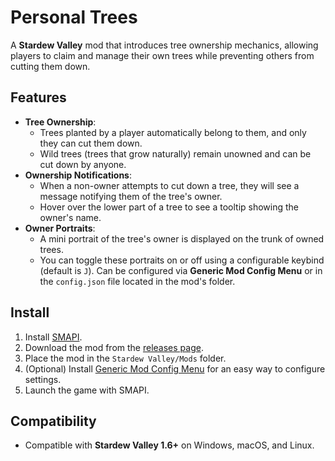 # Personal Trees

A **Stardew Valley** mod that introduces tree ownership mechanics, allowing players to claim and manage their own trees
while preventing others from cutting them down.

## Features

- **Tree Ownership**:
    - Trees planted by a player automatically belong to them, and only they can cut them down.
    - Wild trees (trees that grow naturally) remain unowned and can be cut down by anyone.
- **Ownership Notifications**:
    - When a non-owner attempts to cut down a tree, they will see a message notifying them of the tree's owner.
    - Hover over the lower part of a tree to see a tooltip showing the owner's name.
- **Owner Portraits**:
    - A mini portrait of the tree's owner is displayed on the trunk of owned trees.
    - You can toggle these portraits on or off using a configurable keybind (default is `J`). Can be configured via
      **Generic Mod Config Menu** or in the `config.json` file located in the mod's folder.

## Install

1. Install [SMAPI](https://smapi.io).
2. Download the mod from the [releases page](https://github.com/HarkushaVlad/PersonalTrees/releases).
3. Place the mod in the `Stardew Valley/Mods` folder.
4. (Optional) Install [Generic Mod Config Menu](https://www.nexusmods.com/stardewvalley/mods/5098) for an easy way to
   configure settings.
5. Launch the game with SMAPI.

## Compatibility

- Compatible with **Stardew Valley 1.6+** on Windows, macOS, and Linux.